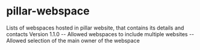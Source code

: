 # pillar-webspace
Lists of webspaces hosted in pillar website, that contains its details and contacts
Version 1.1.0
-- Allowed webspaces to include multiple websites
-- Allowed selection of the main owner of the webspace
